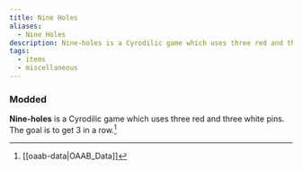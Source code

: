 ```yaml
---
title: Nine Holes
aliases:
  - Nine Holes
description: Nine-holes is a Cyrodilic game which uses three red and three white pins.
tags:
  - items
  - miscellaneous
---
```

### Modded
**Nine-holes** is a Cyrodilic game which uses three red and three white pins. The goal is to get 3 in a row.[^1]

[^1]: [[oaab-data|OAAB_Data]]